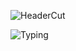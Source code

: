 ![HeaderCut](https://user-images.githubusercontent.com/18022426/164022445-82d9da4a-a128-43e5-9d1b-6d575dadaf7e.gif)

![Typing](https://user-images.githubusercontent.com/18022426/164018308-5cce3c0b-f4d3-4a03-baa0-b3c29f9d3982.svg)
